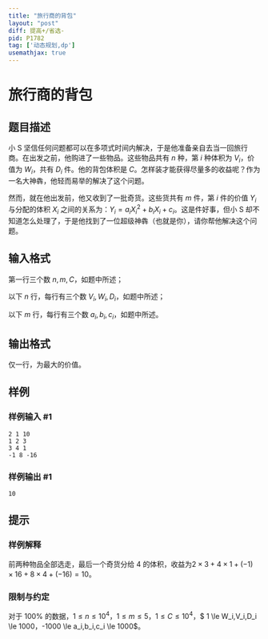 ```yaml
---
title: "旅行商的背包"
layout: "post"
diff: 提高+/省选-
pid: P1782
tag: ['动态规划,dp']
usemathjax: true
---
```


# 旅行商的背包
## 题目描述

小 S 坚信任何问题都可以在多项式时间内解决，于是他准备亲自去当一回旅行商。在出发之前，他购进了一些物品。这些物品共有 $n$ 种，第 $i$ 种体积为 $V_i$，价值为 $W_i$，共有 $D_i$ 件。他的背包体积是 $C$。怎样装才能获得尽量多的收益呢？作为一名大神犇，他轻而易举的解决了这个问题。  

然而，就在他出发前，他又收到了一批奇货。这些货共有 $m$ 件，第 $i$ 件的价值 $Y_i$ 与分配的体积 $X_i$ 之间的关系为：$Y_i=a_iX_i^2+b_iX_i+c_i$。这是件好事，但小 S 却不知道怎么处理了，于是他找到了一位超级神犇（也就是你），请你帮他解决这个问题。
## 输入格式

第一行三个数 $n,m,C$，如题中所述；  

以下 $n$ 行，每行有三个数 $V_i,W_i,D_i$，如题中所述；  

以下 $m$ 行，每行有三个数 $a_i,b_i,c_i$，如题中所述。
## 输出格式

仅一行，为最大的价值。

## 样例

### 样例输入 #1
```
2 1 10
1 2 3
3 4 1
-1 8 -16
```
### 样例输出 #1
```
10
```
## 提示

### 样例解释

前两种物品全部选走，最后一个奇货分给 $4$ 的体积，收益为$2 \times 3+4 \times 1+(-1) \times 16+8 \times 4+(-16)=10$。

### 限制与约定

对于 $100\%$ 的数据，$1 \le n \le 10^4$，$1 \le m \le 5$，$1 \le C \le 10^4$，$
1 \le W_i,V_i,D_i \le 1000$，$-1000 \le a_i,b_i,c_i \le 1000$。
